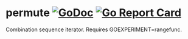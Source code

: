# permute [![GoDoc](https://godoc.org/github.com/earthboundkid/permute?status.svg)](https://godoc.org/github.com/earthboundkid/permute) [![Go Report Card](https://goreportcard.com/badge/github.com/earthboundkid/permute)](https://goreportcard.com/report/github.com/earthboundkid/permute)
Combination sequence iterator. Requires GOEXPERIMENT=rangefunc.
